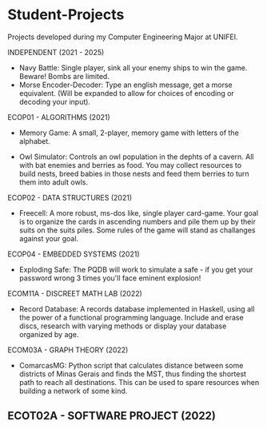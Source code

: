 # Student-Projects
Projects developed during my Computer Engineering Major at UNIFEI.

INDEPENDENT (2021 - 2025)

- Navy Battle: Single player, sink all your enemy ships to win the game. Beware! Bombs are limited.
- Morse Encoder-Decoder: Type an english message, get a morse equivalent. (Will be expanded to allow for choices of encoding or decoding your input).

ECOP01 - ALGORITHMS (2021)

- Memory Game: A small, 2-player, memory game with letters of the alphabet. 

- Owl Simulator: Controls an owl population in the dephts of a cavern. All with bat enemies and berries as food. 
You may collect resources to build nests, breed babies in those nests and feed them berries to turn them into adult owls.

ECOP02 - DATA STRUCTURES (2021)

- Freecell: A more robust, ms-dos like, single player card-game. Your goal is to organize the cards in ascending numbers and pile them up by their suits on the suits piles. Some rules of the game will stand as challanges against your goal.


ECOP04 - EMBEDDED SYSTEMS (2021)

- Exploding Safe: The PQDB will work to simulate a safe - if you get your password wrong 3 times you'll face eminent explosion! 

ECOM11A - DISCREET MATH LAB (2022)

- Record Database: A records database implemented in Haskell, using all the power of a functional programming language. Include and erase discs, research with varying methods or display your database organized by age.

ECOM03A - GRAPH THEORY (2022)
- ComarcasMG: Python script that calculates distance between some districts of Minas Gerais and finds the MST, thus finding the shortest path to reach all destinations. This can be used to spare resources when building a network of some kind.

ECOT02A - SOFTWARE PROJECT (2022)
-

